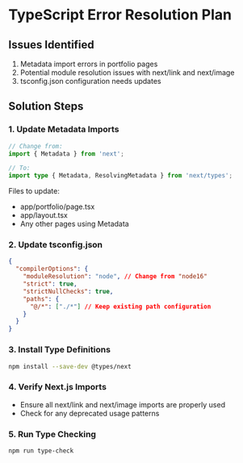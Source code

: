 # TypeScript Error Resolution Plan

## Issues Identified
1. Metadata import errors in portfolio pages
2. Potential module resolution issues with next/link and next/image
3. tsconfig.json configuration needs updates

## Solution Steps

### 1. Update Metadata Imports
```typescript
// Change from:
import { Metadata } from 'next';

// To:
import type { Metadata, ResolvingMetadata } from 'next/types';
```

Files to update:
- app/portfolio/page.tsx
- app/layout.tsx
- Any other pages using Metadata

### 2. Update tsconfig.json
```json
{
  "compilerOptions": {
    "moduleResolution": "node", // Change from "node16"
    "strict": true,
    "strictNullChecks": true,
    "paths": {
      "@/*": ["./*"] // Keep existing path configuration
    }
  }
}
```

### 3. Install Type Definitions
```bash
npm install --save-dev @types/next
```

### 4. Verify Next.js Imports
- Ensure all next/link and next/image imports are properly used
- Check for any deprecated usage patterns

### 5. Run Type Checking
```bash
npm run type-check